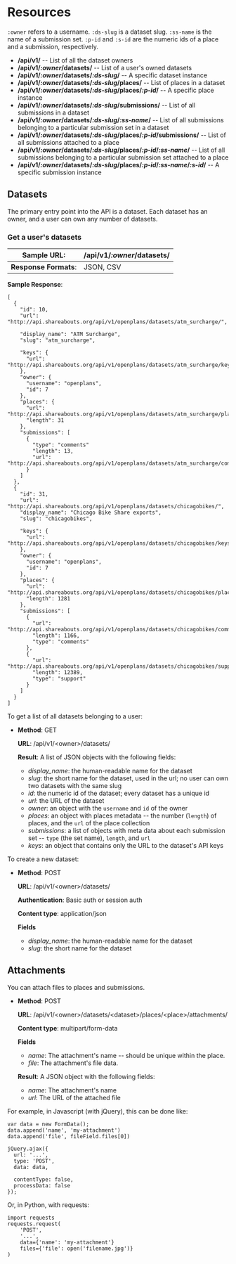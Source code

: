 Resources
=========

`:owner` refers to a username. `:ds-slug` is a dataset slug. `:ss-name` is the
name of a submission set. `:p-id` and `:s-id` are the numeric ids of a place
and a submission, respectively.

  * **/api/v1/** -- List of all the dataset owners
  * **/api/v1/*:owner*/datasets/** -- List of a user's owned datasets
  * **/api/v1/*:owner*/datasets/*:ds-slug*/** -- A specific dataset instance
  * **/api/v1/*:owner*/datasets/*:ds-slug*/places/** -- List of places in a
    dataset
  * **/api/v1/*:owner*/datasets/*:ds-slug*/places/*:p-id*/** -- A specific
    place instance
  * **/api/v1/*:owner*/datasets/*:ds-slug*/submissions/** -- List of all
    submissions in a dataset
  * **/api/v1/*:owner*/datasets/*:ds-slug*/*:ss-name*/** -- List of all
    submissions belonging to a particular submission set in a dataset
  * **/api/v1/*:owner*/datasets/*:ds-slug*/places/*:p-id*/submissions/** --
    List of all submissions attached to a place
  * **/api/v1/*:owner*/datasets/*:ds-slug*/places/*:p-id*/*:ss-name*/** -- List
    of all submissions belonging to a particular submission set attached to a
    place
  * **/api/v1/*:owner*/datasets/*:ds-slug*/places/*:p-id*/*:ss-name*/*:s-id*/**
    -- A specific submission instance

Datasets
--------

The primary entry point into the API is a dataset. Each dataset has an owner,
and a user can own any number of datasets.

### Get a user's datasets

**Sample URL**:       | /api/v1/*:owner*/datasets/
----------------------|---------------------------
**Response Formats**: | JSON, CSV

**Sample Response**:

    [
      {
        "id": 10,
        "url": "http://api.shareabouts.org/api/v1/openplans/datasets/atm_surcharge/",

        "display_name": "ATM Surcharge",
        "slug": "atm_surcharge",

        "keys": {
          "url": "http://api.shareabouts.org/api/v1/openplans/datasets/atm_surcharge/keys/"
        },
        "owner": {
          "username": "openplans",
          "id": 7
        },
        "places": {
          "url": "http://api.shareabouts.org/api/v1/openplans/datasets/atm_surcharge/places/",
          "length": 31
        },
        "submissions": [
          {
            "type": "comments"
            "length": 13,
            "url": "http://api.shareabouts.org/api/v1/openplans/datasets/atm_surcharge/comments/",
          }
        ]
      },
      {
        "id": 31,
        "url": "http://api.shareabouts.org/api/v1/openplans/datasets/chicagobikes/",
        "display_name": "Chicago Bike Share exports",
        "slug": "chicagobikes",

        "keys": {
          "url": "http://api.shareabouts.org/api/v1/openplans/datasets/chicagobikes/keys/"
        },
        "owner": {
          "username": "openplans",
          "id": 7
        },
        "places": {
          "url": "http://api.shareabouts.org/api/v1/openplans/datasets/chicagobikes/places/",
          "length": 1281
        },
        "submissions": [
          {
            "url": "http://api.shareabouts.org/api/v1/openplans/datasets/chicagobikes/comments/",
            "length": 1166,
            "type": "comments"
          },
          {
            "url": "http://api.shareabouts.org/api/v1/openplans/datasets/chicagobikes/support/",
            "length": 12389,
            "type": "support"
          }
        ]
      }
    ]

To get a list of all datasets belonging to a user:

  * **Method**: GET

    **URL**: /api/v1/&lt;owner&gt;/datasets/

    **Result**: A list of JSON objects with the following fields:

      * *display_name*: the human-readable name for the dataset
      * *slug*: the short name for the dataset, used in the url; no user can
        own two datasets with the same slug
      * *id*: the numeric id of the dataset; every dataset has a unique id
      * *url*: the URL of the dataset
      * *owner*: an object with the `username` and `id` of the owner
      * *places*: an object with places metadata -- the number (`length`) of
        places, and the `url` of the place collection
      * *submissions*: a list of objects with meta data about each submission
        set -- `type` (the set name), `length`, and `url`
      * *keys*: an object that contains only the URL to the dataset's API keys

To create a new dataset:

  * **Method**: POST

    **URL**: /api/v1/&lt;owner&gt;/datasets/

    **Authentication**: Basic auth or session auth

    **Content type**: application/json

    **Fields**
      * *display_name*: the human-readable name for the dataset
      * *slug*: the short name for the dataset


Attachments
-----------

You can attach files to places and submissions.

  * **Method**: POST

    **URL**: /api/v1/&lt;owner&gt;/datasets/&lt;dataset&gt;/places/&lt;place&gt;/attachments/

    **Content type**: multipart/form-data

    **Fields**
      * *name*: The attachment's name -- should be unique within the place.
      * *file*: The attachment's file data.

    **Result**: A JSON object with the following fields:
      * *name*: The attachment's name
      * *url*: The URL of the attached file

For example, in Javascript (with jQuery), this can be done like:

    var data = new FormData();
    data.append('name', 'my-attachment')
    data.append('file', fileField.files[0])

    jQuery.ajax({
      url: '...',
      type: 'POST',
      data: data,

      contentType: false,
      processData: false
    });

Or, in Python, with requests:

    import requests
    requests.request(
        'POST',
        '...',
        data={'name': 'my-attachment'}
        files={'file': open('filename.jpg')}
    )
